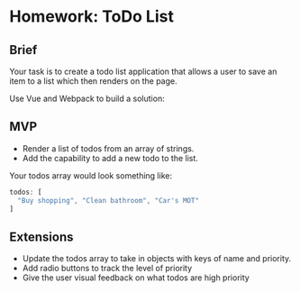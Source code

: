 # Homework: ToDo List


## Brief

Your task is to create a todo list application that allows a user to save an item to a list which then renders on the page.

Use Vue and Webpack to build a solution:


## MVP

- Render a list of todos from an array of strings.  
- Add the capability to add a new todo to the list.

Your todos array would look something like:
```js
todos: [
  "Buy shopping", "Clean bathroom", "Car's MOT"
]
```

## Extensions

- Update the todos array to take in objects with keys of name and priority.
- Add radio buttons to track the level of priority
- Give the user visual feedback on what todos are high priority
